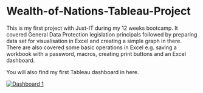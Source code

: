 #     Wealth-of-Nations-Tableau-Project

This is my first project with Just-IT during my 12 weeks bootcamp. It covered General Data Protection legislation principals followed by preparing data set for visualisation in Excel and creating a simple graph in there. 
There are also covered some basic operations in Excel e.g. saving a workbook with a password, macros, creating print buttons and an Excel dashboard.

You will also find my first Tableau dashboard in here.





<div class='tableauPlaceholder' id='viz1684150264532' style='position: relative'><noscript><a href='#'><img alt='Dashboard 1 ' src='https:&#47;&#47;public.tableau.com&#47;static&#47;images&#47;Wo&#47;WorldTop20GDP&#47;Dashboard1&#47;1_rss.png' style='border: none' /></a></noscript><object class='tableauViz'  style='display:none;'><param name='host_url' value='https%3A%2F%2Fpublic.tableau.com%2F' /> <param name='embed_code_version' value='3' /> <param name='site_root' value='' /><param name='name' value='WorldTop20GDP&#47;Dashboard1' /><param name='tabs' value='no' /><param name='toolbar' value='yes' /><param name='static_image' value='https:&#47;&#47;public.tableau.com&#47;static&#47;images&#47;Wo&#47;WorldTop20GDP&#47;Dashboard1&#47;1.png' /> <param name='animate_transition' value='yes' /><param name='display_static_image' value='yes' /><param name='display_spinner' value='yes' /><param name='display_overlay' value='yes' /><param name='display_count' value='yes' /><param name='language' value='en-GB' />

  [Link to Tableou](https://public.tableau.com/views/WorldTop20GDP/Dashboard1?:language=en-GB&:display_count=n&:origin=viz_share_link)
